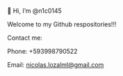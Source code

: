 👋 Hi, I’m @n1c0145

Welcome to my Github respositories!!!

Contact me:

Phone: +593998790522

Email: nicolas.lozalml@gmail.com
